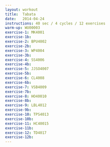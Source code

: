 ```yaml
---
layout: workout 
title:  Tabata
date:   2014-04-24
instructions: 40 sec / 4 cycles / 12 exercises
warm-up: WU00003
exercise-1: MK4001
exercise-1b: 
exercise-2: BPU4002
exercise-2b: 
exercise-3: WP4004
exercise-3b: 
exercise-4: SS4006
exercise-4b: 
exercise-5: JJSO4007
exercise-5b: 
exercise-6: CL4008
exercise-6b: 
exercise-7: VSB4009
exercise-7b: 
exercise-8: HO40010
exercise-8b: 
exercise-9: LBL4012
exercise-9b: 
exercise-10: TPS4013
exercise-10b: 
exercise-11: HC40015
exercise-11b: 
exercise-12: TD4017
exercise-12b: 
---
```


